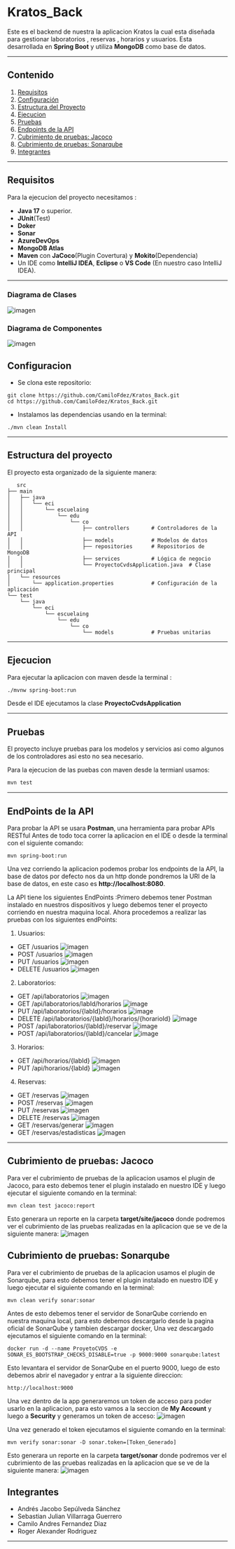 # Kratos_Back
Este es el backend de nuestra la aplicacion Kratos la cual esta diseñada para gestionar laboratorios , reservas , horarios y usuarios.
Esta desarrollada en **Spring Boot** y utiliza **MongoDB** como base de datos.

---

## **Contenido**
1. [Requisitos](#requisitos)
2. [Configuración](#configuración)
4. [Estructura del Proyecto](#estructura-del-proyecto)
5. [Ejecucion](#ejecucion)
6. [Pruebas](#pruebas)
7. [Endpoints de la API](#endpoints-de-la-api)
8. [Cubrimiento de pruebas: Jacoco](#cubrimiento-de-pruebas-jacoco)
9. [Cubrimiento de pruebas: Sonarqube](#cubrimiento-de-pruebas-sonarqube)
10. [Integrantes](#integrantes)
---
## **Requisitos**

Para la ejecucion del proyecto necesitamos :

- **Java 17** o superior.
- **JUnit**(Test)
- **Doker** 
- **Sonar**
- **AzureDevOps**
- **MongoDB Atlas**
- **Maven** con **JaCoco**(Plugin Covertura) y **Mokito**(Dependencia)
- Un IDE como **IntelliJ IDEA**, **Eclipse** o **VS Code** (En nuestro caso IntelliJ IDEA).
---
### Diagrama de Clases

![imagen](https://github.com/CamiloFdez/Kratos_Back/blob/main/assets/clases.png )

### Diagrama de Componentes

![imagen](https://github.com/CamiloFdez/Kratos_Back/blob/main/assets/componentes.png)

## **Configuracion**

- Se clona este repositorio:

```text
git clone https://github.com/CamiloFdez/Kratos_Back.git
cd https://github.com/CamiloFdez/Kratos_Back.git
```
- Instalamos las dependencias usando en la terminal:
```text
./mvn clean Install
```
---
## **Estructura del proyecto**

El proyecto esta organizado de la siguiente manera:

```text
   src
├── main
│   ├── java
│   │   └── eci
│   │       └── escuelaing
│   │           └── edu
│   │               └── co
│   │                   ├── controllers       # Controladores de la API
│   │                   ├── models            # Modelos de datos
│   │                   ├── repositories      # Repositorios de MongoDB
│   │                   ├── services          # Lógica de negocio
│   │                   └── ProyectoCvdsApplication.java  # Clase principal
│   └── resources
│       └── application.properties            # Configuración de la aplicación
└── test
    └── java
        └── eci
            └── escuelaing
                └── edu
                    └── co
                        └── models            # Pruebas unitarias
```
---
## **Ejecucion**

Para ejecutar la aplicacion con maven desde la terminal :
```txt
./mvnw spring-boot:run

```
Desde el IDE ejecutamos la clase **ProyectoCvdsApplication** 

---

## **Pruebas**
El proyecto incluye pruebas para los modelos y servicios asi como algunos de los controladores asi esto no sea necesario.

Para la ejecucion de las puebas con maven desde la termianl usamos:

```cmd
mvn test 
```

---

## **EndPoints de la API**

Para probar la API se usara **Postman**, una herramienta para probar APIs RESTful
Antes de todo toca correr la aplicacion en el IDE o desde la terminal con el siguiente comando:

```
mvn spring-boot:run
```
Una vez corriendo la aplicacion podemos probar los endpoints de la API, la base de datos por defecto nos da un http donde pondremos la URI de la base de datos, en este caso es **http://localhost:8080**.

La API tiene los siguientes EndPoints :Primero debemos tener Postman instalado en nuestros dispositivos y luego debemos tener el proyecto corriendo en nuestra maquina local.
Ahora procedemos a realizar las pruebas con los siguientes endPoints:

1. Usuarios:
- GET /usuarios
![imagen](https://github.com/CamiloFdez/Kratos_Back/blob/main/assets/Usuariosget.png)
- POST /usuarios
![imagen](https://github.com/CamiloFdez/Kratos_Back/blob/main/assets/Usuariospost.png)
- PUT /usuarios
![imagen](https://github.com/CamiloFdez/Kratos_Back/blob/main/assets/Usuariosput.png)
- DELETE /usuarios
![imagen](https://github.com/CamiloFdez/Kratos_Back/blob/main/assets/Usuariosdelete.png)

2. Laboratorios:
- GET /api/laboratorios
![imagen](https://github.com/CamiloFdez/Kratos_Back/blob/main/assets/Labsget.png)
- GET /api/laboratorios/labId/horarios
![image](https://github.com/user-attachments/assets/833fc885-27e4-465c-9209-d583d4007cf0)
- PUT /api/laboratorios/{labId}/horarios
![image](https://github.com/user-attachments/assets/d6a040c2-6fbc-4cc6-82c3-dc89da52d8ec)
- DELETE /api/laboratorios/{labId}/horarios/{horarioId}
![image](https://github.com/user-attachments/assets/5d824afb-0095-4529-a6e4-87bd0534db9d)
- POST /api/laboratorios/{labId}/reservar
![image](https://github.com/user-attachments/assets/c5b36bc6-49f9-482e-b6a0-1e94ef5d12b8)
- POST /api/laboratorios/{labId}/cancelar
![image](https://github.com/user-attachments/assets/9ab46a82-bc29-4fee-8dbc-9a21f8430482)


3. Horarios:
- GET /api/horarios/{labId}
![imagen](https://github.com/CamiloFdez/Kratos_Back/blob/main/assets/Horariosget.png)
- PUT /api/horarios/{labId}
![imagen](https://github.com/CamiloFdez/Kratos_Back/blob/main/assets/Horariosput.png)

4. Reservas:
- GET /reservas 
![imagen](https://github.com/CamiloFdez/Kratos_Back/blob/main/assets/Reservaget.png)
- POST /reservas
![imagen](https://github.com/CamiloFdez/Kratos_Back/blob/main/assets/Reservapost.png)
- PUT /reservas
![imagen](https://github.com/CamiloFdez/Kratos_Back/blob/main/assets/Reservaput.png)
- DELETE /reservas
![imagen](https://github.com/CamiloFdez/Kratos_Back/blob/main/assets/Reservadelete.png)
- GET /reservas/generar
![imagen](https://github.com/CamiloFdez/Kratos_Back/blob/main/assets/Reservagenerar.png)
- GET /reservas/estadisticas
![imagen](https://github.com/CamiloFdez/Kratos_Back/blob/main/assets/Reservaestadistica.png)
---

## **Cubrimiento de pruebas: Jacoco**
Para ver el cubrimiento de pruebas de la aplicacion usamos el plugin de Jacoco, para esto debemos tener el plugin instalado en nuestro IDE y luego ejecutar el siguiente comando en la terminal:

```
mvn clean test jacoco:report
```
Esto generara un reporte en la carpeta **target/site/jacoco** donde podremos ver el cubrimiento de las pruebas realizadas en la aplicacion que se ve de la siguiente manera:
![imagen](https://github.com/CamiloFdez/Kratos_Back/blob/main/assets/Jacoco.png)

## **Cubrimiento de pruebas: Sonarqube**
Para ver el cubrimiento de pruebas de la aplicacion usamos el plugin de Sonarqube, para esto debemos tener el plugin instalado en nuestro IDE y luego ejecutar el siguiente comando en la terminal:

```
mvn clean verify sonar:sonar
```
Antes de esto debemos tener el servidor de SonarQube corriendo en nuestra maquina local, para esto debemos descargarlo desde la pagina oficial de SonarQube y tambien descargar docker, Una vez descargado ejecutamos el siguiente comando en la terminal:

```
docker run -d --name ProyetoCVDS -e SONAR_ES_BOOTSTRAP_CHECKS_DISABLE=true -p 9000:9000 sonarqube:latest
```

Esto levantara el servidor de SonarQube en el puerto 9000, luego de esto debemos abrir el navegador y entrar a la siguiente direccion:

```
http://localhost:9000
```

Una vez dentro de la app generaremos un token de acceso para poder usarlo en la aplicacion, para esto vamos a la seccion de **My Account** y luego a **Security** y generamos un token de acceso:
![imagen](https://github.com/CamiloFdez/Kratos_Back/blob/main/assets/Sonar2.png)

Una vez generado el token ejecutamos el siguiente comando en la terminal:

```
mvn verify sonar:sonar -D sonar.token=[Token_Generado]
```

Esto generara un reporte en la carpeta **target/sonar** donde podremos ver el cubrimiento de las pruebas realizadas en la aplicacion que se ve de la siguiente manera:
![imagen](https://github.com/CamiloFdez/Kratos_Back/blob/main/assets/Sonar1.png)

## **Integrantes**

- Andrés Jacobo Sepúlveda Sánchez
- Sebastian Julian Villarraga Guerrero
- Camilo Andres Fernandez Diaz
- Roger Alexander Rodriguez
---
